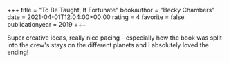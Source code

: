 +++
title = "To Be Taught, If Fortunate"
bookauthor = "Becky Chambers"
date = 2021-04-01T12:04:00+00:00
rating = 4
favorite = false
publicationyear = 2019
+++

Super creative ideas, really nice pacing - especially how the book was split into the crew's stays on the different planets and I absolutely loved the ending!